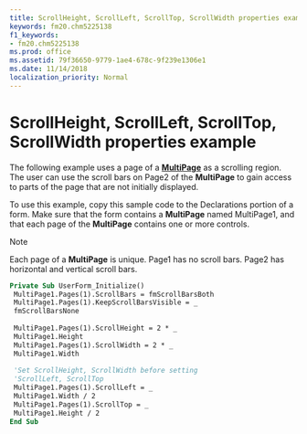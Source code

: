 ```yaml
---
title: ScrollHeight, ScrollLeft, ScrollTop, ScrollWidth properties example
keywords: fm20.chm5225138
f1_keywords:
- fm20.chm5225138
ms.prod: office
ms.assetid: 79f36650-9779-1ae4-678c-9f239e1306e1
ms.date: 11/14/2018
localization_priority: Normal
---
```



# ScrollHeight, ScrollLeft, ScrollTop, ScrollWidth properties example

The following example uses a page of a **[MultiPage](multipage-control.md)** as a scrolling region. The user can use the scroll bars on Page2 of the **MultiPage** to gain access to parts of the page that are not initially displayed.

To use this example, copy this sample code to the Declarations portion of a form. Make sure that the form contains a **MultiPage** named MultiPage1, and that each page of the **MultiPage** contains one or more controls.

> [!NOTE] 
> Each page of a **MultiPage** is unique. Page1 has no scroll bars. Page2 has horizontal and vertical scroll bars.

```vb
Private Sub UserForm_Initialize() 
 MultiPage1.Pages(1).ScrollBars = fmScrollBarsBoth 
 MultiPage1.Pages(1).KeepScrollBarsVisible = _ 
 fmScrollBarsNone 
 
 MultiPage1.Pages(1).ScrollHeight = 2 * _ 
 MultiPage1.Height 
 MultiPage1.Pages(1).ScrollWidth = 2 * _ 
 MultiPage1.Width 
 
 'Set ScrollHeight, ScrollWidth before setting 
 'ScrollLeft, ScrollTop 
 MultiPage1.Pages(1).ScrollLeft = _ 
 MultiPage1.Width / 2 
 MultiPage1.Pages(1).ScrollTop = _ 
 MultiPage1.Height / 2 
End Sub
```


